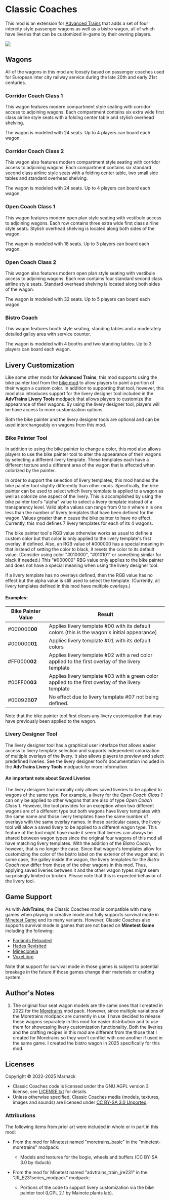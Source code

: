 # Classic Coaches

This mod is an extension for [Advanced Trains](https://content.minetest.net/packages/orwell/advtrains/) that adds a set of four intercity style passenger wagons as well as a bistro wagon, all of which have liveries that can be customized in-game by their owning players.

![](screenshot.png)

## Wagons

All of the wagons in this mod are loosely based on passenger coaches used for European inter city railway service during the late 20th and early 21st centuries.

### Corridor Coach Class 1

This wagon features modern compartment style seating with corridor access to adjoining wagons.  Each compartment contains six extra wide first class airline style seats with a folding center table and stylish overhead shelving.

The wagon is modeled with 24 seats.  Up to 4 players can board each wagon.

### Corridor Coach Class 2

This wagon also features modern compartment style seating with corridor access to adjoining wagons.  Each compartment contains six standard second class airline style seats with a folding center table, two small side tables and standard overhead shelving. 

The wagon is modeled with 24 seats.  Up to 4 players can board each wagon.

### Open Coach Class 1

This wagon features modern open plan style seating with vestibule access to adjoining wagons.  Each row contains three extra wide first class airline style seats.  Stylish overhead shelving is located along both sides of the wagon.

The wagon is modeled with 18 seats.  Up to 3 players can board each wagon.

### Open Coach Class 2

This wagon also features modern open plan style seating with vestibule access to adjoining wagons.  Each row contains four standard second class airline style seats.  Standard overhead shelving is located along both sides of the wagon.

The wagon is modeled with 32 seats.  Up to 5 players can board each wagon.

### Bistro Coach

This wagon features booth style seating, standing tables and a moderately detailed galley area with service counter.

The wagon is modeled with 4 booths and two standing tables.  Up to 3 players can board each wagon.

## Livery Customization

Like some other mods for **Advanced Trains**, this mod supports using the bike painter tool from the [bike mod](https://content.minetest.net/packages/Hume2/bike/) to allow players to paint a portion of their wagon a custom color.  In addition to supporting that tool, however, this mod also introduces support for the livery designer tool included in the **AdvTrains Livery Tools** modpack that allows players to customize the appearance of their wagons.  By using the livery designer tool, players will be have access to more customization options.

Both the bike painter and the livery designer tools are optional and can be used interchangeably on wagons from this mod.

### Bike Painter Tool

In addition to using the bike painter to change a color, this mod also allows players to use the bike painter tool to alter the appearance of their wagons  by selecting a different livery template.  These templates each have a different texture and a different area of the wagon that is affected when colorized by the painter.

In order to support the selection of livery templates, this mod handles the bike painter tool slightly differently than other mods.  Specifically, the bike painter can be used to select which livery template is applied to a wagon as well as colorize one aspect of the livery.  This is accomplished by using the bike painter tool's "alpha" value to select a livery template instead of a transparency level.  Valid alpha values can range from 0 to n where n is one less than the number of livery templates that have been defined for the wagon.  Values greater than n cause the bike painter to have no effect.  Currently, this mod defines 7 livery templates for each of its 4 wagons.

The bike painter tool's RGB value otherwise works as usual to define a custom color but that color is only applied to the livery template's first overlay, if defined.  Also, an RGB value of #000000 has a special meaning in that instead of setting the color to black, it resets the color to its default value.  (Consider using color "#010000", "#010101" or something similar for black if needed.) This "#000000" RBG value only applies to the bike painter and does not have a special meaning when using the livery designer tool. 

If a livery template has no overlays defined, then the RGB value has no effect but the alpha value is still used to select the template.  (Currently, all livery templates defined in this mod have multiple overlays.)

#### Examples:

Bike Painter Value|Result
---|---
#000000**00**|Applies livery template #00 with its default colors (this is the wagon's initial appearance)
#000000**01**|Applies livery template #01 with its default colors
#FF0000**02**|Applies livery template #02 with a red color applied to the first overlay of the livery template
#00FF00**03**|Applies livery template #03 with a green color applied to the first overlay of the livery template 
#00092B**07**|No effect due to livery template #07 not being defined.

Note that the bike painter tool first clears any livery customization that may have previously been applied to the wagon.

### Livery Designer Tool

The livery designer tool has a graphical user interface that allows easier access to livery template selection and supports independent colorization of multiple overlays of the livery.  It also allows players to preview and select predefined liveries.  See the livery designer tool's documentation included in the **AdvTrains Livery Tools** modpack for more information.

#### An important note about Saved Liveries

The livery designer tool normally only allows saved liveries to be applied to wagons of the same type.  For example, a livery for the *Open Coach Class 1* can only be applied to other wagons that are also of type *Open Coach Class 1*.  However, the tool provides for an exception when two different wagons are of a different type but both wagons have livery templates with the same name and those livery templates have the same number of overlays with the same overlay names.  In those particular cases, the livery tool will allow a saved livery to be applied to a different wagon type.  This feature of the tool might have made it seem that liveries can always be shared between wagon types since the original four wagons of this mod all have matching livery templates.  With the addition of the *Bistro Coach*, however, that is no longer the case.  Since that wagon's templates allow for customizing the color of the bistro label on the exterior of the wagon and, in some case, the galley inside the wagon, the livery templates for the *Bistro Coach* now differ from those of the other wagons in this mod.  Thus, applying saved liveries between it and the other wagon types might seem surprisingly limited or broken.  Please note that this is expected behavior of the livery tool.

## Game Support
As with **AdvTrains**, the Classic Coaches mod is compatible with many games when playing in creative mode and fully supports survival mode in [Minetest Game](https://content.minetest.net/packages/Minetest/minetest_game/) and its many variants.  However, Classic Coaches also supports survival mode in games that are not based on **Minetest Game** including the following:

- [Farlands Reloaded](https://content.minetest.net/packages/wsor4035/farlands_reloaded/)
- [Hades Revisited](https://content.minetest.net/packages/Wuzzy/hades_revisited/)
- [Minecloneia](https://content.minetest.net/packages/ryvnf/mineclonia/)
- [VoxeLibre](https://content.minetest.net/packages/Wuzzy/mineclone2/)

Note that support for survival mode in those games is subject to potential breakage in the future if those games change their materials or crafting system.

## Author's Notes

1) The original four seat wagon models are the same ones that I created in 2022 for the [Moretrains](https://content.minetest.net/packages/gpcf/moretrains/) mod pack.  However, since multiple variations of the Moretrains modpack are currently in use, I have decided to release these wagons separately in this mod for easier distribution and to use them for showcasing livery customization functionality.  Both the liveries and the crafting recipes in this mod are different from the those that I created for Moretrains so they won't conflict with one another if used in the same game.  I created the bistro wagon in 2025 specifically for this mod.

## Licenses

Copyright © 2022-2025 Marnack

- Classic Coaches code is licensed under the GNU AGPL version 3 license, see [LICENSE.txt](LICENSE.txt) for details.
- Unless otherwise specified, Classic Coaches media (models, textures, images  and sounds) are licensed under [CC BY-SA 3.0 Unported](https://creativecommons.org/licenses/by-sa/3.0/).

### Attributions

The following items from prior art were included in whole or in part in this mod:

- From the mod for Minetest named "moretrains_basic" in the "minetest-moretrains" modpack:
	- Models and textures for the bogie, wheels and buffers (CC BY-SA 3.0 by rbduck)

- From the mod for Minetest named "advtrains_train_jre231" in the "JR_E231series_modpack" modpack:
	- Portions of the code to support livery customization via the bike painter tool (LGPL 2.1 by Mainote plants lab).
